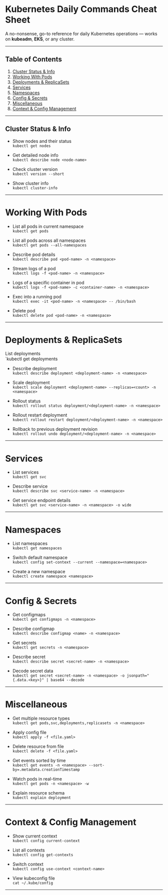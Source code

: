 
# Kubernetes Daily Commands Cheat Sheet

A no-nonsense, go-to reference for daily Kubernetes operations — works on **kubeadm**, **EKS**, or any cluster.

---

## Table of Contents

1. [Cluster Status & Info](#cluster-status--info)  
2. [Working With Pods](#working-with-pods)  
3. [Deployments & ReplicaSets](#deployments--replicasets)  
4. [Services](#services)  
5. [Namespaces](#namespaces)  
6. [Config & Secrets](#config--secrets)  
7. [Miscellaneous](#miscellaneous)  
8. [Context & Config Management](#context--config-management)  

---

## Cluster Status & Info

- Show nodes and their status\
`kubectl get nodes`

- Get detailed node info\
`kubectl describe node <node-name>`

- Check cluster version\
`kubectl version --short`

- Show cluster info\
`kubectl cluster-info`

---

# Working With Pods

- List all pods in current namespace\
`kubectl get pods`

- List all pods across all namespaces\
`kubectl get pods --all-namespaces`

- Describe pod details\
`kubectl describe pod <pod-name> -n <namespace>`

- Stream logs of a pod\
`kubectl logs -f <pod-name> -n <namespace>`

- Logs of a specific container in pod\
`kubectl logs -f <pod-name> -c <container-name> -n <namespace>`

- Exec into a running pod\
`kubectl exec -it <pod-name> -n <namespace> -- /bin/bash`

- Delete pod\
`kubectl delete pod <pod-name> -n <namespace>`

---

# Deployments & ReplicaSets

 List deployments\
`kubectl get deployments

- Describe deployment\
`kubectl describe deployment <deployment-name> -n <namespace>`

- Scale deployment\
`kubectl scale deployment <deployment-name> --replicas=<count> -n <namespace>`

- Rollout status\
`kubectl rollout status deployment/<deployment-name> -n <namespace>`

- Rollout restart deployment\
`kubectl rollout restart deployment/<deployment-name> -n <namespace>`

- Rollback to previous deployment revision\
`kubectl rollout undo deployment/<deployment-name> -n <namespace>`

---

# Services

- List services\
`kubectl get svc`

- Describe service\
`kubectl describe svc <service-name> -n <namespace>`

- Get service endpoint details\
`kubectl get svc <service-name> -n <namespace> -o wide`

---

# Namespaces

- List namespaces\
`kubectl get namespaces`

- Switch default namespace\
`kubectl config set-context --current --namespace=<namespace>`

- Create a new namespace\
`kubectl create namespace <namespace>`

---

# Config & Secrets

- Get configmaps\
`kubectl get configmaps -n <namespace>`

- Describe configmap\
`kubectl describe configmap <name> -n <namespace>`

- Get secrets\
`kubectl get secrets -n <namespace>`

- Describe secret\
`kubectl describe secret <secret-name> -n <namespace>`

- Decode secret data\
`kubectl get secret <secret-name> -n <namespace> -o jsonpath="{.data.<key>}" | base64 --decode`

---

# Miscellaneous

- Get multiple resource types\
`kubectl get pods,svc,deployments,replicasets -n <namespace>`

- Apply config file\
`kubectl apply -f <file.yaml>`

- Delete resource from file\
`kubectl delete -f <file.yaml>`

- Get events sorted by time\
`kubectl get events -n <namespace> --sort-by=.metadata.creationTimestamp`

- Watch pods in real-time\
`kubectl get pods -n <namespace> -w`

- Explain resource schema\
`kubectl explain deployment`

---

# Context & Config Management

- Show current context\
`kubectl config current-context`

- List all contexts\
`kubectl config get-contexts`

- Switch context\
`kubectl config use-context <context-name>`

- View kubeconfig file\
`cat ~/.kube/config`

---


















